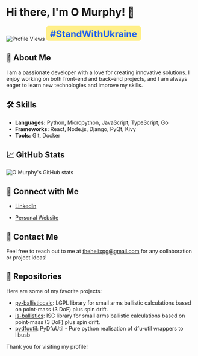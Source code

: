 
<!-- [![Stand With Ukraine](https://raw.githubusercontent.com/vshymanskyy/StandWithUkraine/main/banner-personal-page.svg)](https://stand-with-ukraine.pp.ua) -->


# Hi there, I'm O Murphy! 👋

![Profile Views](https://komarev.com/ghpvc/?username=o-murphy&color=blue&style=flat-square)
[![Stand With Ukraine](https://raw.githubusercontent.com/vshymanskyy/StandWithUkraine/main/badges/StandWithUkraine.svg?style=flat-square)](https://stand-with-ukraine.pp.ua)

## 🚀 About Me

I am a passionate developer with a love for creating innovative solutions. I enjoy working on both front-end and back-end projects, and I am always eager to learn new technologies and improve my skills.

## 🛠 Skills

- **Languages:** Python, Micropython, JavaScript, TypeScript, Go
- **Frameworks:** React, Node.js, Django, PyQt, Kivy
- **Tools:** Git, Docker
<!-- - **Databases:** MySQL, PostgreSQL, MongoDB -->

## 📈 GitHub Stats

![O Murphy's GitHub stats](https://github-readme-stats.vercel.app/api?username=o-murphy&show_icons=true&theme=radical&custom_title=O-Murphy%27s%20Github%20Stats)

## 🔗 Connect with Me

- [LinkedIn](https://www.linkedin.com/in/o--murphy/)
<!-- - [Twitter](https://twitter.com/o-murphy) -->
- [Personal Website](https://portfolio.o-murphy.net)

## 📧 Contact Me

Feel free to reach out to me at thehelixpg@gmail.com for any collaboration or project ideas!

## 📂 Repositories

Here are some of my favorite projects:

- [py-ballisticcalc](https://github.com/o-murphy/py-ballisticcalc): LGPL library for small arms ballistic calculations based on point-mass (3 DoF) plus spin drift.
- [js-ballistics](https://github.com/o-murphy/js-ballistics): ISC library for small arms ballistic calculations based on point-mass (3 DoF) plus spin drift.
- [pydfuutil](https://github.com/o-murphy/pydfuutil): PyDfuUtil - Pure python realisation of dfu-util wrappers to libusb

<!-- ## 🌱 Currently Learning

I am currently exploring:

- Advanced machine learning techniques
- Cloud-native application development
- Blockchain technology

## 💬 Ask Me About

- Web development
- DevOps practices
- Open source contributions
-->
Thank you for visiting my profile!


<!-- ## Hi there 👋 -->

<!--
**o-murphy/o-murphy** is a ✨ _special_ ✨ repository because its `README.md` (this file) appears on your GitHub profile.

Here are some ideas to get you started:

- 🔭 I’m currently working on ...
- 🌱 I’m currently learning ...
- 👯 I’m looking to collaborate on ...
- 🤔 I’m looking for help with ...
- 💬 Ask me about ...
- 📫 How to reach me: ...
- 😄 Pronouns: ...
- ⚡ Fun fact: ...
-->
